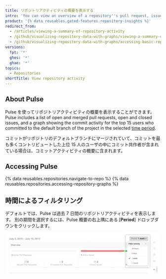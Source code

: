 ```yaml
---
title: リポジトリアクティビティの概要を表示する
intro: 'You can view an overview of a repository''s pull request, issue, and commit activity.'
product: '{% data reusables.gated-features.repository-insights %}'
redirect_from:
  - /articles/viewing-a-summary-of-repository-activity
  - /github/visualizing-repository-data-with-graphs/viewing-a-summary-of-repository-activity
  - /github/visualizing-repository-data-with-graphs/accessing-basic-repository-data/viewing-a-summary-of-repository-activity
versions:
  fpt: '*'
  ghes: '*'
  ghae: '*'
topics:
  - Repositories
shortTitle: View repository activity
---
```


## About Pulse

Pulse を使ってリポジトリアクティビティの概要を表示することができます。 Pulse includes a list of open and merged pull requests, open and closed issues, and a graph showing the commit activity for the top 15 users who committed to the default branch of the project in the selected [time period](/articles/viewing-a-summary-of-repository-activity#filtering-by-time).

コミットがリポジトリのデフォルトブランチにマージされていて、コミットを最も多くコントリビュートした上位 15 人のユーザの中にコミット共作者が含まれている場合は、コミットアクティビティの概要に含まれます。

## Accessing Pulse

{% data reusables.repositories.navigate-to-repo %}
{% data reusables.repositories.accessing-repository-graphs %}

## 時間によるフィルタリング

デフォルトでは、Pulse は過去 7 日間のリポジトリアクティビティを表示します。 別の期間を選択するには、Pulse 概要の右上隅にある [**Period**] ドロップダウンをクリックします。

![時間による Pulse アクティビティのフィルタリング](/assets/images/help/pulse/pulse_time_filter_dropdown.png)
